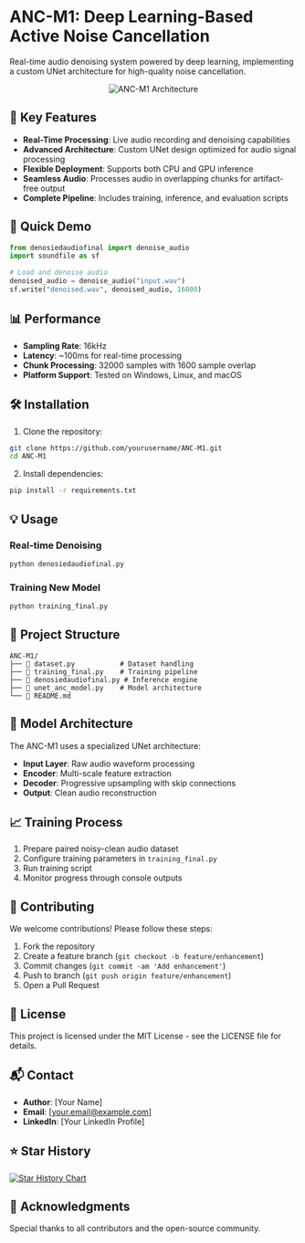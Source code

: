 # ANC-M1: Deep Learning-Based Active Noise Cancellation



Real-time audio denoising system powered by deep learning, implementing a custom UNet architecture for high-quality noise cancellation.

<p align="center">
  <img src="/api/placeholder/800/400" alt="ANC-M1 Architecture">
</p>

## 🌟 Key Features

- **Real-Time Processing**: Live audio recording and denoising capabilities
- **Advanced Architecture**: Custom UNet design optimized for audio signal processing
- **Flexible Deployment**: Supports both CPU and GPU inference
- **Seamless Audio**: Processes audio in overlapping chunks for artifact-free output
- **Complete Pipeline**: Includes training, inference, and evaluation scripts

## 🚀 Quick Demo

```python
from denosiedaudiofinal import denoise_audio
import soundfile as sf

# Load and denoise audio
denoised_audio = denoise_audio("input.wav")
sf.write("denoised.wav", denoised_audio, 16000)
```

## 📊 Performance

- **Sampling Rate**: 16kHz
- **Latency**: ~100ms for real-time processing
- **Chunk Processing**: 32000 samples with 1600 sample overlap
- **Platform Support**: Tested on Windows, Linux, and macOS

## 🛠️ Installation

1. Clone the repository:
```bash
git clone https://github.com/yourusername/ANC-M1.git
cd ANC-M1
```

2. Install dependencies:
```bash
pip install -r requirements.txt
```

## 💡 Usage

### Real-time Denoising
```bash
python denosiedaudiofinal.py
```

### Training New Model
```bash
python training_final.py
```

## 📁 Project Structure

```
ANC-M1/
├── 📜 dataset.py           # Dataset handling
├── 🎯 training_final.py    # Training pipeline
├── 🎤 denosiedaudiofinal.py # Inference engine
├── 🧠 unet_anc_model.py    # Model architecture
└── 📖 README.md
```

## 🔧 Model Architecture

The ANC-M1 uses a specialized UNet architecture:

- **Input Layer**: Raw audio waveform processing
- **Encoder**: Multi-scale feature extraction
- **Decoder**: Progressive upsampling with skip connections
- **Output**: Clean audio reconstruction

## 📈 Training Process

1. Prepare paired noisy-clean audio dataset
2. Configure training parameters in `training_final.py`
3. Run training script
4. Monitor progress through console outputs

## 🤝 Contributing

We welcome contributions! Please follow these steps:

1. Fork the repository
2. Create a feature branch (`git checkout -b feature/enhancement`)
3. Commit changes (`git commit -am 'Add enhancement'`)
4. Push to branch (`git push origin feature/enhancement`)
5. Open a Pull Request

## 📄 License

This project is licensed under the MIT License - see the LICENSE file for details.

## 📬 Contact

- **Author**: [Your Name]
- **Email**: [your.email@example.com]
- **LinkedIn**: [Your LinkedIn Profile]

## ⭐ Star History

[![Star History Chart](https://api.star-history.com/svg?repos=yourusername/ANC-M1&type=Date)](https://star-history.com/#yourusername/ANC-M1&Date)

## 🙏 Acknowledgments

Special thanks to all contributors and the open-source community.
